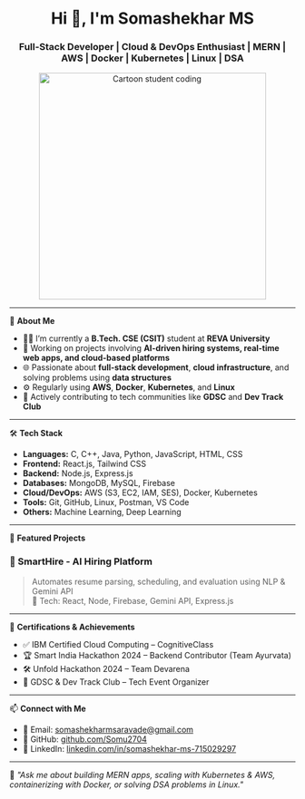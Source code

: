 <h1 align="center">Hi 👋, I'm Somashekhar MS</h1>
<h3 align="center">Full-Stack Developer | Cloud & DevOps Enthusiast | MERN | AWS | Docker | Kubernetes | Linux | DSA</h3>

<p align="center">
  <img src="assets/student-coding.gif" alt="Cartoon student coding" width="400" />
</p>

---

🚀 **About Me**

- 👨‍💻 I’m currently a **B.Tech. CSE (CSIT)** student at **REVA University**
- 🔭 Working on projects involving **AI-driven hiring systems, real-time web apps, and cloud-based platforms**
- 🌐 Passionate about **full-stack development**, **cloud infrastructure**, and solving problems using **data structures**
- ⚙️ Regularly using **AWS**, **Docker**, **Kubernetes**, and **Linux**
- 🤝 Actively contributing to tech communities like **GDSC** and **Dev Track Club**

---

🛠️ **Tech Stack**

- **Languages:** C, C++, Java, Python, JavaScript, HTML, CSS
- **Frontend:** React.js, Tailwind CSS
- **Backend:** Node.js, Express.js
- **Databases:** MongoDB, MySQL, Firebase
- **Cloud/DevOps:** AWS (S3, EC2, IAM, SES), Docker, Kubernetes
- **Tools:** Git, GitHub, Linux, Postman, VS Code
- **Others:** Machine Learning, Deep Learning

---

📌 **Featured Projects**

### 🔹 SmartHire - AI Hiring Platform  
> Automates resume parsing, scheduling, and evaluation using NLP & Gemini API  
> 🚀 Tech: React, Node, Firebase, Gemini API, Express.js
---

📜 **Certifications & Achievements**

- ✅ IBM Certified Cloud Computing – CognitiveClass  
- 🏆 Smart India Hackathon 2024 – Backend Contributor (Team Ayurvata)  
- 🛠️ Unfold Hackathon 2024 – Team Devarena  
- 🎯 GDSC & Dev Track Club – Tech Event Organizer

---

📫 **Connect with Me**

- 📧 Email: [somashekharmsaravade@gmail.com](mailto:somashekharmsaravade@gmail.com)  
- 🔗 GitHub: [github.com/Somu2704](https://github.com/Somu2704)  
- 💼 LinkedIn: [linkedin.com/in/somashekhar-ms-715029297](https://linkedin.com/in/somashekhar-ms-715029297)

---

💬 *"Ask me about building MERN apps, scaling with Kubernetes & AWS, containerizing with Docker, or solving DSA problems in Linux."*

